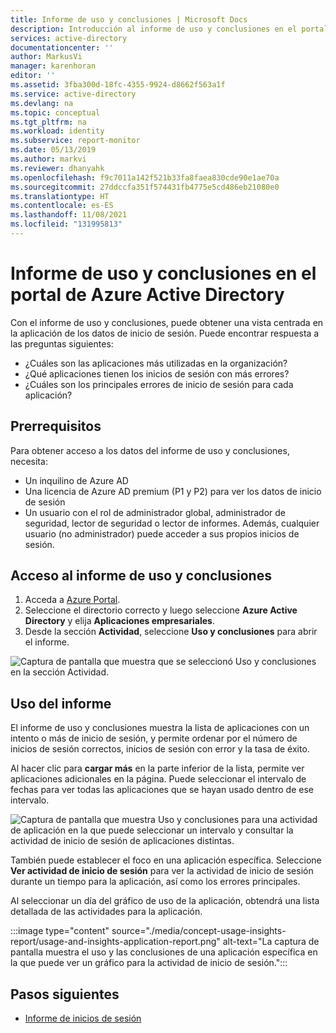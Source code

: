 ```yaml
---
title: Informe de uso y conclusiones | Microsoft Docs
description: Introducción al informe de uso y conclusiones en el portal de Azure Active Directory
services: active-directory
documentationcenter: ''
author: MarkusVi
manager: karenhoran
editor: ''
ms.assetid: 3fba300d-18fc-4355-9924-d8662f563a1f
ms.service: active-directory
ms.devlang: na
ms.topic: conceptual
ms.tgt_pltfrm: na
ms.workload: identity
ms.subservice: report-monitor
ms.date: 05/13/2019
ms.author: markvi
ms.reviewer: dhanyahk
ms.openlocfilehash: f9c7011a142f521b33fa8faea830cde90e1ae70a
ms.sourcegitcommit: 27ddccfa351f574431fb4775e5cd486eb21080e0
ms.translationtype: HT
ms.contentlocale: es-ES
ms.lasthandoff: 11/08/2021
ms.locfileid: "131995813"
---
```

# <a name="usage-and-insights-report-in-the-azure-active-directory-portal"></a>Informe de uso y conclusiones en el portal de Azure Active Directory

Con el informe de uso y conclusiones, puede obtener una vista centrada en la aplicación de los datos de inicio de sesión. Puede encontrar respuesta a las preguntas siguientes:

*   ¿Cuáles son las aplicaciones más utilizadas en la organización?
*   ¿Qué aplicaciones tienen los inicios de sesión con más errores? 
*   ¿Cuáles son los principales errores de inicio de sesión para cada aplicación?

## <a name="prerequisites"></a>Prerrequisitos 

Para obtener acceso a los datos del informe de uso y conclusiones, necesita:

* Un inquilino de Azure AD
* Una licencia de Azure AD premium (P1 y P2) para ver los datos de inicio de sesión
* Un usuario con el rol de administrador global, administrador de seguridad, lector de seguridad o lector de informes. Además, cualquier usuario (no administrador) puede acceder a sus propios inicios de sesión. 

## <a name="access-the-usage-and-insights-report"></a>Acceso al informe de uso y conclusiones

1. Acceda a [Azure Portal](https://portal.azure.com).
2. Seleccione el directorio correcto y luego seleccione **Azure Active Directory** y elija **Aplicaciones empresariales**.
3. Desde la sección **Actividad**, seleccione **Uso y conclusiones** para abrir el informe. 

![Captura de pantalla que muestra que se seleccionó Uso y conclusiones en la sección Actividad.](./media/concept-usage-insights-report/main-menu.png)
                                     

## <a name="use-the-report"></a>Uso del informe

El informe de uso y conclusiones muestra la lista de aplicaciones con un intento o más de inicio de sesión, y permite ordenar por el número de inicios de sesión correctos, inicios de sesión con error y la tasa de éxito.

Al hacer clic para **cargar más** en la parte inferior de la lista, permite ver aplicaciones adicionales en la página. Puede seleccionar el intervalo de fechas para ver todas las aplicaciones que se hayan usado dentro de ese intervalo.

![Captura de pantalla que muestra Uso y conclusiones para una actividad de aplicación en la que puede seleccionar un intervalo y consultar la actividad de inicio de sesión de aplicaciones distintas.](./media/concept-usage-insights-report/usage-and-insights-report.png)

También puede establecer el foco en una aplicación específica. Seleccione **Ver actividad de inicio de sesión** para ver la actividad de inicio de sesión durante un tiempo para la aplicación, así como los errores principales.  

Al seleccionar un día del gráfico de uso de la aplicación, obtendrá una lista detallada de las actividades para la aplicación.  

:::image type="content" source="./media/concept-usage-insights-report/usage-and-insights-application-report.png" alt-text="La captura de pantalla muestra el uso y las conclusiones de una aplicación específica en la que puede ver un gráfico para la actividad de inicio de sesión.":::

## <a name="next-steps"></a>Pasos siguientes

* [Informe de inicios de sesión](concept-sign-ins.md)
